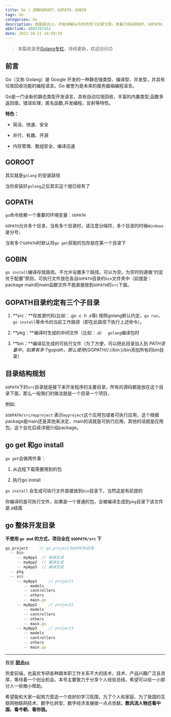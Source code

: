 ```yaml
---
title: Go | 讲解GOROOT、GOPATH、GOBIN
tags: Go
categories: Go
description: 我是甜点cc，开始讲解Go专栏的学习记录分享。本篇介绍GOROOT、GOPATH、GOBIN的区别，以及go开发的准备工作。
abbrlink: 4093397452
date: 2022-10-21 14:59:59
---
```


> 本篇收录至[Golang专栏](https://blog.i-xiao.space/categories/Go/)，持续更新，欢迎访问😊

## 前言

Go（又称 Golang）是 Google 开发的一种静态强类型、编译型、并发型，并具有垃圾回收功能的编程语言。Go 被誉为是未来的服务器端编程语言。

Go是一门全新的静态类型开发语言，具有自动垃圾回收，丰富的内置类型,函数多返回值，错误处理，匿名函数,并发编程，反射等特性。

**特色：**
- 简洁、快速、安全

- 并行、有趣、开源

- 内存管理、数组安全、编译迅速

## GOROOT
其实就是`golang` 的安装路径

当你安装好`golang`之后其实这个就已经有了

## GOPATH
`go`命令依赖一个重要的环境变量：`GOPATH`

`GOPATH`允许多个目录，当有多个目录时，请注意分隔符，多个目录的时候`Windows`是分号`;`

当有多个`GOPATH`时默认将`go get`获取的包存放在第一个目录下

## GOBIN

`go install`编译存放路径。不允许设置多个路径。可以为空。为空时则遵循“约定优于配置”原则，可执行文件放在各自`GOPATH`目录的`bin`文件夹中（前提是：package main的main函数文件不能直接放到`GOPATH`的`src`下面。

## GOPATH目录约定有三个子目录

1. **src：**存放源代码(比如：.go .c .h .s等)   按照golang默认约定，`go run`，`go install`等命令的当前工作路径（即在此路径下执行上述命令）。

2. **pkg：**编译时生成的中间文件（比如：.a）　 `golang`编译包时

3. **bin：**编译后生成的可执行文件（为了方便，可以把此目录加入到 $PATH 变量中，如果有多个gopath，那么使用${GOPATH//://bin:}/bin添加所有的bin目录）

## 目录结构规划

`GOPATH`下的`src`目录就是接下来开发程序的主要目录，所有的源码都是放在这个目录下面，那么一般我们的做法就是一个目录一个项目，

例如:

`$GOPATH/src/myproject` 表示`myproject`这个应用包或者可执行应用，这个根据package是main还是其他来决定，main的话就是可执行应用，其他的话就是应用包，这个会在后续详细介绍package。

## go get 和go install

`go get`会做两件事：
1. 从远程下载需要用到的包

2. 执行go install

`go install` 会生成可执行文件直接放到`bin`目录下，当然这是有前提的

你编译的是可执行文件，如果是一个普通的包，会被编译生成到`pkg`目录下该文件是.a结尾

## go 整体开发目录

**不使用 `go mod` 的方式，项目全在 `$GOPATH/src` 下**

```js
go_project     // go_project为GOPATH目录
  -- bin
     -- myApp1  // 编译生成
     -- myApp2  // 编译生成
     -- myApp3  // 编译生成
  -- pkg
  -- src
     -- myApp1     // project1
        -- models
        -- controllers
        -- others
        -- main.go
     -- myApp2     // project2
        -- models
        -- controllers
        -- others
        -- main.go
     -- myApp3     // project3
        -- models
        -- controllers
        -- others
        -- main.go
```

---

我是 [**甜点cc**](https://blog.i-xiao.space/)

热爱前端，也喜欢专研各种跟本职工作关系不大的技术，技术、产品兴趣广泛且浓厚，等待着一个创业机会。本号主要致力于分享个人经验总结，希望可以给一小部分人一些微小帮助。

希望能和大家一起努力营造一个良好的学习氛围，为了个人和家庭、为了我国的互联网物联网技术、数字化转型、数字经济发展做一点点贡献。**数风流人物还看中国、看今朝、看你我。**